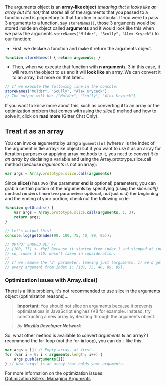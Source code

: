 The arguments object is an **array-like object** *(meaning that it looks like an array but it's not)* that stores all of the arguments that you passed to a function and is proprietary to that function in particular. If you were to pass 3 arguments to a function, say `storeNames()`, those 3 arguments would be stored inside an object called **arguments** and it would look like this when we pass the arguments `storeNames("Mulder", "Scully", "Alex Krycek")` to our function:

- First, we declare a function and make it return the arguments object.
``` javascript
function storeNames() { return arguments; }
```

- Then, when we execute that function with **n arguments**, 3 in this case, it will return the object to us and it will **look like** an array. We can convert it to an array, but more on that later...
``` javascript
// If we execute the following line in the console:
storeNames("Mulder", "Scully", "Alex Kryceck");
// The output will be: ["Mulder", "Scully", "Alex Kryceck"]
```

If you want to know more about this, such as converting it to an array or the optimization problem that comes with using the *slice(*) method and how to solve it, click on **read more** (Gitter Chat Only).

## Treat it as an array
You can invoke arguments by using `arguments[n]` (where *n* is the index of the argument in the array-like object) but if you want to use it as an array for iteration purposes or applying array methods to it, you need to *convert it to an array* by declaring a variable and using the Array.prototype.slice.call method (because *arguments* is not an array):

``` javascript
var args = Array.prototype.slice.call(arguments)
```

Since **slice()** has two (the parameter **end** is optional) parameters, you can grab a certain portion of the arguments by specifying (using the *slice.call()* method renders these two parameters optional, not just *end*) the beginning and the ending of your portion; check out the following code:

``` javascript
function getGrades() {
	var args = Array.prototype.slice.call(arguments, 1, 3);
	return args;
}

// Let's output this!
console.log(getGrades(90, 100, 75, 40, 89, 95));

// OUTPUT SHOULD BE: //
// [100, 75] <- Why? Because it started from index 1 and stopped at index 3
// so, index 3 (40) wasn't taken in consideration.
//
// If we remove the '3' parameter, leaving just (arguments, 1) we'd get
// every argument from index 1: [100, 75, 40, 89, 95].
```

### Optimization issues with Array.slice()

There is a little problem, it's not recommended to use slice in the arguments object (optimization reasons)...

> **Important**: You should not slice on arguments because it prevents optimizations in JavaScript engines (V8 for example). Instead, try constructing a new array by iterating through the arguments object. 

> *by* ***Mozilla Developer Network***

So, what other method is available to convert *arguments* to an array?
I recommend the for-loop (not the for-in loop), you can do it like this:

``` javascript
var args = []; // Empty array, at first.
for (var i = 0; i < arguments.length; i++) {
	args.push(arguments[i])
} // Now 'args' is an array that holds your arguments.
```

For more information on the optimization issues:  
[Optimization Killers: Managing Arguments](https://github.com/petkaantonov/bluebird/wiki/Optimization-killers#3-managing-arguments)